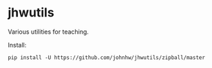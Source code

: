 # jhwutils
Various utilities for teaching.

Install:

    pip install -U https://github.com/johnhw/jhwutils/zipball/master
